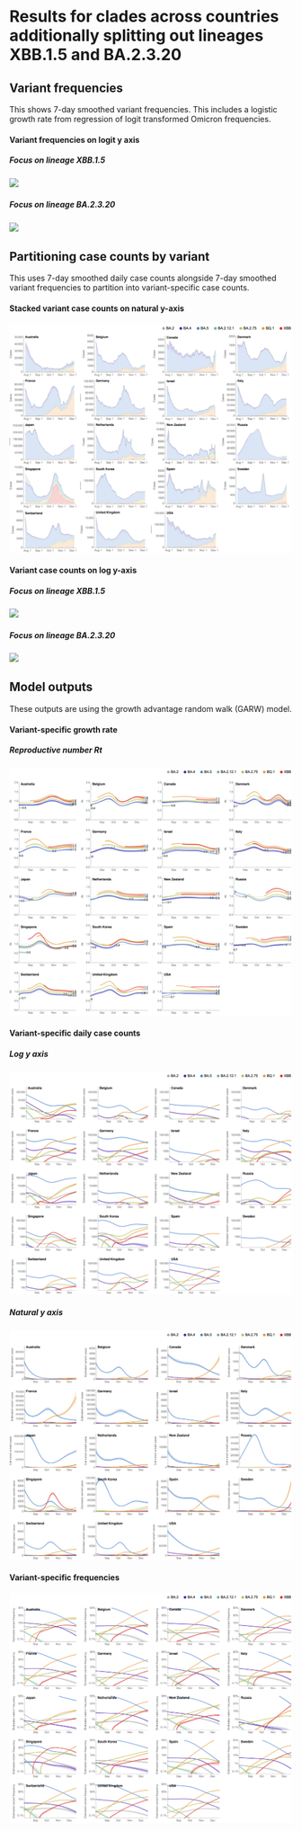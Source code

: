 # Results for clades across countries additionally splitting out lineages XBB.1.5 and BA.2.3.20

## Variant frequencies

This shows 7-day smoothed variant frequencies. This includes a logistic growth rate from regression of logit transformed Omicron frequencies.

#### Variant frequencies on logit y axis

##### Focus on lineage XBB.1.5

![](figures/omicron-countries-split_logistic-growth-transformed-axis-XBB15.png)

##### Focus on lineage BA.2.3.20

![](figures/omicron-countries-split_logistic-growth-transformed-axis-BA2320.png)

## Partitioning case counts by variant

This uses 7-day smoothed daily case counts alongside 7-day smoothed variant frequencies to partition into variant-specific case counts.

#### Stacked variant case counts on natural y-axis

![](figures/omicron-countries-split_partitioned-cases.png)

#### Variant case counts on log y-axis

##### Focus on lineage XBB.1.5

![](figures/omicron-countries-split_partitioned-log-cases-XBB15.png)

##### Focus on lineage BA.2.3.20

![](figures/omicron-countries-split_partitioned-log-cases-XBB15.png)

## Model outputs

These outputs are using the growth advantage random walk (GARW) model.

#### Variant-specific growth rate

##### Reproductive number _Rt_

![](figures/omicron-countries-split_variant-rt.png)

#### Variant-specific daily case counts

##### Log y axis

![](figures/omicron-countries-split_variant-estimated-log-cases.png)

##### Natural y axis

![](figures/omicron-countries-split_variant-estimated-cases.png)

#### Variant-specific frequencies

![](figures/omicron-countries-split_variant-estimated-frequency.png)
